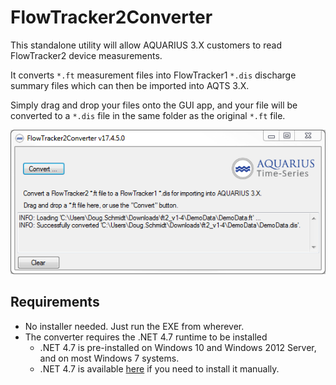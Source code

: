 ﻿# FlowTracker2Converter

This standalone utility will allow AQUARIUS 3.X customers to read FlowTracker2 device measurements.

It converts `*.ft` measurement files into FlowTracker1 `*.dis` discharge summary files which can then be imported into AQTS 3.X.

Simply drag and drop your files onto the GUI app, and your file will be converted to a `*.dis` file in the same folder as the original `*.ft` file.

![FlowTracker2Converter](./Screenshot.png "FlowTracker2Converter")

## Requirements

- No installer needed. Just run the EXE from wherever.
- The converter requires the .NET 4.7 runtime to be installed
    - .NET 4.7 is pre-installed on Windows 10 and Windows 2012 Server, and on most Windows 7 systems.
    - .NET 4.7 is available [here](https://www.microsoft.com/en-us/download/details.aspx?id=55167) if you need to install it manually.
